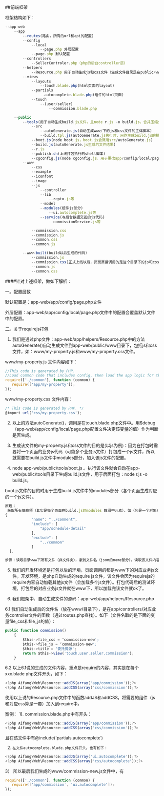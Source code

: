 ##前端框架

框架结构如下：

```javascript
--app-web
    --app
        --routes(路由，所有的url和api的配置)
        --config
            --local
                --page.php 外层配置
            --page.php 默认配置
        --controllers
            --SellerControler.php（php的后台controller层）
        --helpers
            --Resource.php 用于自动生成js和css文件（生成文件目录是在public/www/）
        --views
            --layouts
                --touch.blade.php(html页面的layout)
            --partials
                --autocomplete.blade.php(组件的html页面)
            --touch
                --(user/seller)
                    --commission.blade.php

    --public
        --tools(用于自动生成build.js文件，且node r.js -o build.js，合并压缩业务js和css代码)
            --src
                --autoGenerate.js(自动生成www/下的js和css文件的主体脚本)
                --build.tpl.js(autoGenerate.js执行时，用作生成build.js的模板)
            --boot.js(node boot.js，boot.js会调用src/autoGenerate.js)
            --build.js(autoGenerate.js生成的文件结果)
            --r.js
            --publish.sh(上线打包执行的shell脚本)
            --cgconfig.js(node cgconfig.js，用于更改app/config/local/page.php中的配置)
        --www
            --css
            --example
            --iconfont
            --image
            --js
                --controller
                --lib
                    --zepto.js等
                --model
                --modules(组件js部分)
                    --ui.autocomplete.js等
                --service(与后台数据交互的js代码)
                    --commissionService.js等

            --commission.css
            --commission.js
            --common.css
            --common.js

        --www-built(build以后生成的代码)
            --commission.js
            --commission.css(正式上线以后，页面直接调用的是这个目录下的js和css文件)
            --common.js
            --common.css

```


####针对上述框架，做如下解析：

一。配置层数

默认配置是：app-web/app/config/page.php文件

外层配置：app-web/app/config/local/page.php文件中的配置会覆盖默认文件中的配置。


二。关于requirejs打包

1.  我们是通过php文件：app-web/app/helpers/Resource.php中的方法autoGenerate()自动生成文件到app-web/public/www目录下，包括js和css文件，如：www/my-property.js和www/my-property.css文件。

www/my-property.js 文件内容如下：
```javascript
//This code is generated by PHP.
//Load common code that includes config, then load the app logic for this page.
require(['./common'], function (common) {
   require(['app/my-property']);
});
```

www/my-property.css 文件内容：
```javascript
/* This code is generated by PHP. */
@import url('css/my-property.css');
```


2.  以上的方法autoGenerate()，调用是在touch.blade.php文件中。用$debug（app-web/app/config/local/page.php配置文件决定该变量的值）作为判断是否生成。


3.  生成该文件的my-property.js和css文件的目的是(以js为例)：因为在打包时需要将一个页面的业务js代码（可能多个业务js文件）打包成一个js文件，所以就需要在build.js文件中modules部分，加入该js文件的配置。


4.  node app-web/public/tools/boot.js 。执行该文件就会自动在app-web/public/tools目录下生成build.js文件，用于后面打包：node r.js -o build.js。

boot.js文件的目的时用于生成build.js文件中的modules部分（各个页面生成对应的一个js文件）。
```javascript
原理：
 获取所有依赖项（其实是每个页面在build.js的modules 数组中元素），如（它是一个对象）：
{
            "name": "../comment",
            "include": [
                "app/schedule-detail"
            ],
            "exclude": [
                "../common"
            ]
  },

步骤：读取目录www下所有文件（非文件夹），拿到文件名（json的name部分），读取该文件内容，通过正则匹配获取该js模块的依赖（即include内容）。最后可以将上述的json格式作模块，用读取的文件内容填充。这样就会拿到该json，并且用数据组合。我们也把build.js，用一个模板（模板对象，利于获取modules部分，通过tpl.modules）拿到modules已有部分，然后再组合前面的数组json。这样一个新的build.js模块对象，将其JSON.stringify以后，并写入对应文件（即build.js文件）。完成！
```

5. 我们的开发环境还是打包以后的环境，页面调用的都是www下的对应业务js文件。开发环境，是php自动生成的require js文件，该文件会因为requirejs的require内容自动加载其他js文件（会加载多个js文件）。打包代码后的测试环境，打包后的对应业务js文件就在www下，所以加载完该文件就ok了。


6.  我们框架中，自动生成文件的源码：app-web/app/helpers/Resource.php

6.1  我们自动生成后的文件名（放在www/目录下），是在app/controllers/对应业务controller文件的函数（通过routes.php查找）。如下（文件名取的是下面的变量file_css和file_js的值）：
```javascript
public function commission()
    {
        $this->file_css = ‘commission-new';
        $this->file_js = ‘commission-new';
        $this->title = '委托房源';
        return $this->view('touch.user.seller.commission');
    }
```

6.2  以上6.1说的生成的文件内容，重点是require的内容，其实是在每个xxx.blade.php文件开头，如下：
```javascript
<?php Aifang\Web\Resource::addJS(array('app/commission'));?>
<?php Aifang\Web\Resource::addCSS(array('css/commission'));?>
```
使用以上说的Resource.php文件中的函数addJS和addCSS。将需要的组件（js和对应css算是一套）加入到require中。

案例：
1).    commission.blade.php中有开头：
```javascript
<?php Aifang\Web\Resource::addJS(array('app/commission'));?>
<?php Aifang\Web\Resource::addCSS(array('css/commission'));?>
```
且在该文件中有@include('partials.autocomplete’)

 2)     在文件autocomplete.blade.php文件开头，也有如下：
```javascript
<?php Aifang\Web\Resource::addJS(array('ui.autocomplete'));?>
<?php Aifang\Web\Resource::addCSS(array('css/autocomplete'));?>
```

3）    所以最后我们生成的www/commission-new.js文件中，有
```javascript
require(['./common'], function (common) {
   require(['app/commission', 'ui.autocomplete']);
});
```




